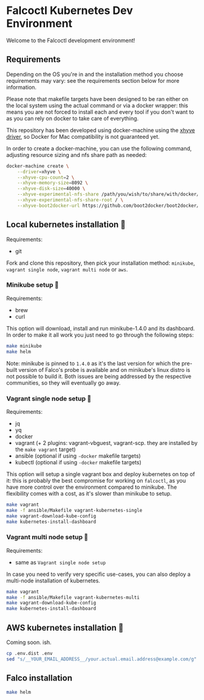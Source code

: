 # Falcoctl Kubernetes Dev Environment

Welcome to the Falcoctl development environment!

## Requirements

Depending on the OS you're in and the installation method you choose requirements may vary: see the requirements section below for more information.

Please note that makefile targets have been designed to be ran either on the local system using the actual command or via a docker wrapper: this means you are not forced to install each and every tool if you don't want to as you can rely on docker to take care of everything.

This repository has been developed using docker-machine using the [xhyve driver](https://github.com/machine-drivers/docker-machine-driver-xhyve), so Docker for Mac compatibility is not guaranteed yet.

In order to create a docker-machine, you can use the following command, adjusting resource sizing and nfs share path as needed:

```sh
docker-machine create \
    --driver=xhyve \
    --xhyve-cpu-count=2 \
    --xhyve-memory-size=8092 \
    --xhyve-disk-size=40000 \
    --xhyve-experimental-nfs-share /path/you/wish/to/share/with/docker/containers \
    --xhyve-experimental-nfs-share-root / \
    --xhyve-boot2docker-url https://github.com/boot2docker/boot2docker/releases/download/v18.06.1-ce/boot2docker.iso
```

## Local kubernetes installation 🏡

Requirements:

- git

Fork and clone this repository, then pick your installation method: `minikube`, `vagrant single node`, `vagrant multi node` or `aws`.

### Minikube setup 🚀

Requirements:

- brew
- curl


This option will download, install and run minikube-1.4.0 and its dashboard. In order to make it all work you just need to go through the following steps:

```sh
make minikube
make helm
```

Note: minikube is pinned to `1.4.0` as it's the last version for which the pre-built version of Falco's probe is available and on minikube's linux distro is not possible to build it. Both issues are being addressed by the respective communities, so they will eventually go away.

### Vagrant single node setup 🎯

Requirements:

- jq
- yq
- docker
- vagrant (+ 2 plugins: vagrant-vbguest, vagrant-scp. they are installed by the `make vagrant` target)
- ansible (optional if using `-docker` makefile targets)
- kubectl (optional if using `-docker` makefile targets)

This option will setup a single vagrant box and deploy kubernetes on top of it: this is probably the best compromise for working on `falcoctl`, as you have more control over the environment compared to minikube. The flexibility comes with a cost, as it's slower than minikube to setup.

```sh
make vagrant
make -f ansible/Makefile vagrant-kubernetes-single
make vagrant-download-kube-config
make kubernetes-install-dashboard
```

### Vagrant multi node setup 💪

Requirements:

- same as `Vagrant single node setup`

In case you need to verify very specific use-cases, you can also deploy a multi-node installation of kubernetes.

```sh
make vagrant
make -f ansible/Makefile vagrant-kubernetes-multi
make vagrant-download-kube-config
make kubernetes-install-dashboard
```

## AWS kubernetes installation 🤯

Coming soon. ish.

```sh
cp .env.dist .env
sed "s/__YOUR_EMAIL_ADDRESS__/your.actual.email.address@example.com/g" .env
```

## Falco installation

```sh
make helm
```
